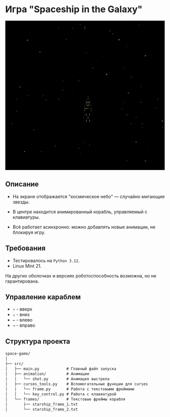 # Игра "Spaceship in the Galaxy"

![img.png](README/img.png)

## Описание
- На экране отображается "космическое небо" — случайно мигающие звезды.

- В центре находится анимированный корабль, управляемый с клавиатуры.

- Всё работает асинхронно: можно добавлять новые анимации, не блокируя игру.


## Требования

- Тестировалось на `Python 3.12`.
- Linux Mint 21.

На других оболочках и версиях роботоспособность возможна, но не гарантирована.


## Управление караблем

- `↑` - вверх
- `↓` - вниз
- `←` - влево
- `→` - вправо

## Структура проекта

```
space-game/
│
├── src/
│   ├── main.py            # Главный файл запуска
│   ├── animation/         # Анимации 
│   │   └── shot.py        # Анимация выстрела
│   ├── curses_tools.py    # Вспомогательные функции для curses
│   │   └── frame.py       # Работа с текстовыми фреймами
│   │   └── key_control.py # Работа с клавиатурой
│   └── frames/            # Текстовые фреймы корабля
│       ├── starship_frame_1.txt
│       └── starship_frame_2.txt
```